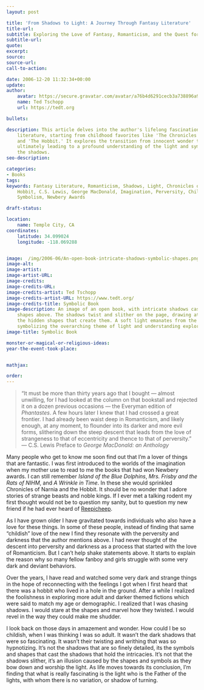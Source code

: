 ```yaml
---
layout: post

title: 'From Shadows to Light: A Journey Through Fantasy Literature'
title-url:
subtitle: Exploring the Love of Fantasy, Romanticism, and the Quest for Meaning
subtitle-url:
quote:
excerpt:
source:
source-url:
call-to-action:

date: 2006-12-20 11:32:34+00:00
update:
author:
    avatar: https://secure.gravatar.com/avatar/a76b4d6291cecb3a738896a971bfb903?s=512&d=mp&r=g
    name: Ted Tschopp
    url: https://tedt.org

bullets:

description: This article delves into the author's lifelong fascination with fantasy
    literature, starting from childhood favorites like 'The Chronicles of Narnia'
    and 'The Hobbit.' It explores the transition from innocent wonder to darker themes,
    ultimately leading to a profound understanding of the light and symbols behind
    the shadows.
seo-description:

categories:
- Books
tags:
keywords: Fantasy Literature, Romanticism, Shadows, Light, Chronicles of Narnia, The
    Hobbit, C.S. Lewis, George MacDonald, Imagination, Perversity, Childish Love,
    Symbolism, Newbery Awards

draft-status:

location:
    name: Temple City, CA
coordinates:
    latitude: 34.099024
    longitude: -118.069288


image:  /img/2006-06/An-open-book-intricate-shadows-symbolic-shapes.png
image-alt:
image-artist:
image-artist-URL:
image-credits:
image-credits-URL:
image-credits-artist: Ted Tschopp
image-credits-artist-URL: https://www.tedt.org/
image-credits-title: Symbolic Book
image-description: An image of an open book, with intricate shadows cast from symbolic
    shapes above. The shadows twist and slither on the page, drawing attention to
    the hidden shapes that create them. A soft light emanates from the background,
    symbolizing the overarching theme of light and understanding explored in the article.
image-title: Symbolic Book

monster-or-magical-or-religious-ideas:
year-the-event-took-place:


mathjax:

order:
---
```

> &ldquo;It must be more than thirty years ago that I bought &mdash; almost unwilling, for I had looked at the column on that bookstall and rejected it on a dozen previous occasions &mdash; the Everyman edition of _Phantastes_. A few hours later I knew that I had crossed a great frontier. I had already been waist deep in Romanticism, and likely enough, at any moment, to flounder into its darker and more evil forms, slithering down the steep descent that leads from the love of strangeness to that of eccentricity and thence to that of perversity.&rdquo; &mdash; C.S. Lewis Preface to _George MacDonald: an Anthology_

Many people who get to know me soon find out that I’m a lover of things that are fantastic. I was first introduced to the worlds of the imagination when my mother use to read to me the books that had won Newbery awards. I can still remember _Island of the Blue Dolphins_, _Mrs. Frisby and the Rats of NIHM_, and _A Wrinkle in Time_. In these she would sprinkled Chronicles of Narnia and the Hobbit. It should be no wonder that I adore stories of strange beasts and noble kings. If I ever met a talking rodent my first thought would not be to question my sanity, but to question my new friend if he had ever heard of [Reepicheep](http://en.wikipedia.org/wiki/Reepicheep).

As I have grown older I have gravitated towards individuals who also have a love for these things. In some of these people, instead of finding that same &ldquo;childish&rdquo; love of the new I find they resonate with the perversity and darkness that the author mentions above. I had never thought of the descent into perversity and darkness as a process that started with the love of Romanticism. But I can’t help shake statements above. It starts to explain the reason why so many fellow fanboy and girls struggle with some very dark and deviant behaviors.

Over the years, I have read and watched some very dark and strange things in the hope of reconnecting with the feelings I got when I first heard that there was a hobbit who lived in a hole in the ground. After a while I realized the foolishness in exploring more adult and darker themed fictions which were said to match my age or demographic. I realized that I was chasing shadows. I would stare at the shapes and marvel how they twisted. I would revel in the way they could make me shudder.

I look back on those days in amazement and wonder. How could I be so childish, when I was thinking I was so adult. It wasn’t the dark shadows that were so fascinating. It wasn’t their twisting and writhing that was so hypnotizing. It’s not the shadows that are so finely detailed, its the symbols and shapes that cast the shadows that hold the intricacies.  It’s not that the shadows slither, it’s an illusion caused by the shapes and symbols as they bow down and worship the light. As life moves towards its conclusion, I’m finding that what is really fascinating is the light who is the Father of the lights, with whom there is no variation, or shadow of turning.

